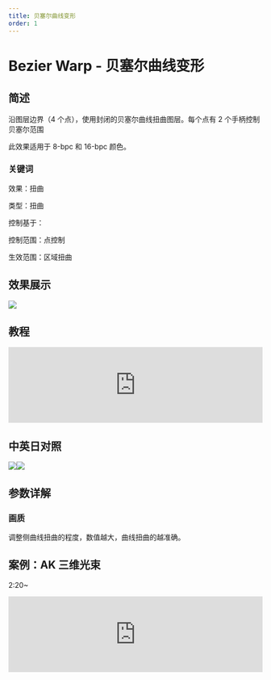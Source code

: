 ```yaml
---
title: 贝塞尔曲线变形
order: 1
---
```


# Bezier Warp - 贝塞尔曲线变形

## 简述

沿图层边界（4 个点），使用封闭的贝塞尔曲线扭曲图层。每个点有 2 个手柄控制贝塞尔范围

此效果适用于 8-bpc 和 16-bpc 颜色。

### 关键词

效果：扭曲

类型：扭曲

控制基于：

控制范围：点控制

生效范围：区域扭曲

## 效果展示

![](https://cdn.yuelili.com/20211224170157.png)

## 教程

<iframe src="https://player.bilibili.com/player.html?bvid=BV1e34y1X7Vj&page=22&high_quality=1" width="100%" allowfullscreen="allowfullscreen" frameborder="0"></iframe>

## 中英日对照

![](https://mir.yuelili.com/user/AE/effects/AE-Effects-Distort-Bezier_Warp.png)![](https://mir.yuelili.com/user/AE/effects/AE-Effects-Distort-Bezier_Warp_cn.png)

## 参数详解

### 画质

调整侧曲线扭曲的程度，数值越大，曲线扭曲的越准确。

## 案例：AK 三维光束

2:20~

<iframe src="https://player.bilibili.com/player.html?bvid=BV1Vt411d7or&page=157&high_quality=1" width="100%" allowfullscreen="allowfullscreen" frameborder="0"></iframe>
